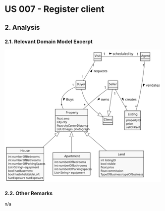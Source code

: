 # US 007 - Register client

## 2. Analysis

### 2.1. Relevant Domain Model Excerpt 

![Domain Model](svg/us007-domain-model-excerpt.svg)

### 2.2. Other Remarks

n/a